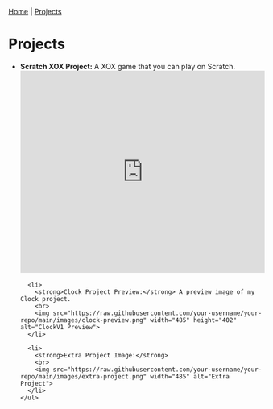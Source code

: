 [Home](README.md) | [Projects](projects.md)


<!DOCTYPE html>
<html>
<head>
  <title>Projects</title>
</head>
<body>

  <h1>Projects</h1>

  <section>
    <ul>
      <li>
        <strong>Scratch XOX Project:</strong> A XOX game that you can play on Scratch.
        <br>
        <iframe src="https://scratch.mit.edu/projects/1212297926/embed" allowtransparency="true" width="485" height="402" frameborder="0" scrolling="no" allowfullscreen></iframe>
      </li>

      <li>
        <strong>Clock Project Preview:</strong> A preview image of my Clock project.
        <br>
        <img src="https://raw.githubusercontent.com/your-username/your-repo/main/images/clock-preview.png" width="485" height="402" alt="ClockV1 Preview">
      </li>

      <li>
        <strong>Extra Project Image:</strong>
        <br>
        <img src="https://raw.githubusercontent.com/your-username/your-repo/main/images/extra-project.png" width="485" alt="Extra Project">
      </li>
    </ul>
  </section>

</body>
</html>








